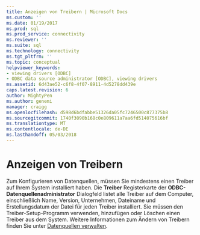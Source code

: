 ```yaml
---
title: Anzeigen von Treibern | Microsoft Docs
ms.custom: ''
ms.date: 01/19/2017
ms.prod: sql
ms.prod_service: connectivity
ms.reviewer: ''
ms.suite: sql
ms.technology: connectivity
ms.tgt_pltfrm: ''
ms.topic: conceptual
helpviewer_keywords:
- viewing drivers [ODBC]
- ODBC data source administrator [ODBC], viewing drivers
ms.assetid: 6d43ae52-c6f8-4f07-8911-4d5278dd439e
caps.latest.revision: 6
author: MightyPen
ms.author: genemi
manager: craigg
ms.openlocfilehash: d598d6bdfabbe51326da05fc7246500c877375b8
ms.sourcegitcommit: 1740f3090b168c0e809611a7aa6fd514075616bf
ms.translationtype: MT
ms.contentlocale: de-DE
ms.lasthandoff: 05/03/2018
---
```

# <a name="viewing-drivers"></a>Anzeigen von Treibern
Zum Konfigurieren von Datenquellen, müssen Sie mindestens einen Treiber auf Ihrem System installiert haben. Die **Treiber** Registerkarte der **ODBC-Datenquellenadministrator** Dialogfeld listet alle Treiber auf dem Computer, einschließlich Name, Version, Unternehmen, Dateiname und Erstellungsdatum der Datei für jeden Treiber installiert. Sie müssen den Treiber-Setup-Programm verwenden, hinzufügen oder Löschen einen Treiber aus dem System. Weitere Informationen zum Ändern von Treibern finden Sie unter [Datenquellen verwalten](../../odbc/admin/managing-data-sources.md).
